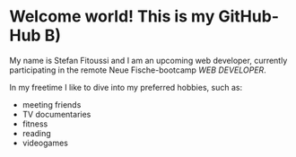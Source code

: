 # Welcome world! This is my GitHub-Hub B)

My name is Stefan Fitoussi and I am an upcoming web developer, currently participating in the remote Neue Fische-bootcamp _WEB DEVELOPER_.

In my freetime I like to dive into my preferred hobbies, such as:
- meeting friends
- TV documentaries
- fitness
- reading
- videogames

